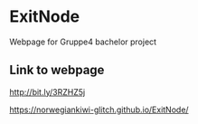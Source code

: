 # ExitNode
Webpage for Gruppe4 bachelor project


## Link to webpage
http://bit.ly/3RZHZ5j

https://norwegiankiwi-glitch.github.io/ExitNode/

